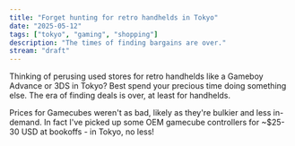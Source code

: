 ```yaml
---
title: "Forget hunting for retro handhelds in Tokyo"
date: "2025-05-12"
tags: ["tokyo", "gaming", "shopping"]
description: "The times of finding bargains are over."
stream: "draft"
---
```


Thinking of perusing used stores for retro handhelds like a Gameboy Advance or
3DS in Tokyo? Best spend your precious time doing something else. The era of
finding deals is over, at least for handhelds.

Prices for Gamecubes weren't as bad, likely as they're bulkier and less
in-demand. In fact I've picked up some OEM gamecube controllers for ~$25-30 USD
at bookoffs - in Tokyo, no less!
